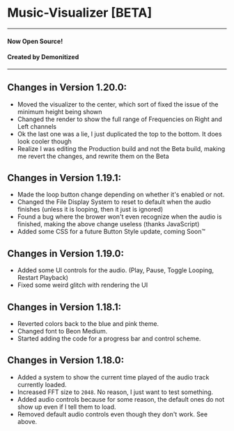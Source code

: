 # Music-Visualizer [BETA]

---

#### Now Open Source!

#### Created by Demonitized

---

## Changes in Version 1.20.0:

- Moved the visualizer to the center, which sort of fixed the issue of the minimum height being shown
- Changed the render to show the full range of Frequencies on Right and Left channels
- Ok the last one was a lie, I just duplicated the top to the bottom. It does look cooler though
- Realize I was editing the Production build and not the Beta build, making me revert the changes, and rewrite them on the Beta

## Changes in Version 1.19.1:

- Made the loop button change depending on whether it's enabled or not.
- Changed the File Display System to reset to default when the audio finishes (unless it is looping, then it just is ignored)
- Found a bug where the brower won't even recognize when the audio is finished, making the above change useless (thanks JavaScript)
- Added some CSS for a future Button Style update, coming Soon™

## Changes in Version 1.19.0:

- Added some UI controls for the audio. (Play, Pause, Toggle Looping, Restart Playback)
- Fixed some weird glitch with rendering the UI

## Changes in Version 1.18.1:

- Reverted colors back to the blue and pink theme.
- Changed font to Beon Medium.
- Started adding the code for a progress bar and control scheme.

## Changes in Version 1.18.0:

- Added a system to show the current time played of the audio track currently loaded.
- Increased FFT size to `2048`. No reason, I just want to test something.
- Added audio controls because for some reason, the default ones do not show up even if I tell them to load.
- Removed default audio controls even though they don't work. See above.
